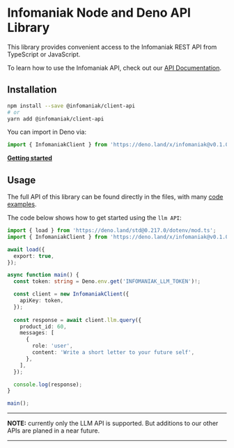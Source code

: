 # Infomaniak Node and Deno API Library

This library provides convenient access to the Infomaniak REST API from TypeScript or JavaScript.

To learn how to use the Infomaniak API, check out our [API Documentation](https://developer.infomaniak.com/getting-started).

## Installation

```bash
npm install --save @infomaniak/client-api
# or
yarn add @infomaniak/client-api
```

You can import in Deno via:

```ts
import { InfomaniakClient } from 'https://deno.land/x/infomaniak@v0.1.0/mod.ts';
```

**[Getting started](./tutorials/getting-started.md)**

## Usage

The full API of this library can be found directly in the files, with many [code examples](./examples).

The code below shows how to get started using the `llm API`:

```ts
import { load } from 'https://deno.land/std@0.217.0/dotenv/mod.ts';
import { InfomaniakClient } from 'https://deno.land/x/infomaniak@v0.1.0/mod.ts';

await load({
  export: true,
});

async function main() {
  const token: string = Deno.env.get('INFOMANIAK_LLM_TOKEN')!;

  const client = new InfomaniakClient({
    apiKey: token,
  });
  
  const response = await client.llm.query({
    product_id: 60,
    messages: [
      {
        role: 'user',
        content: 'Write a short letter to your future self',
      },
    ],
  });

  console.log(response);
}

main();
```

---

**NOTE:** currently only the LLM API is supported. But additions to our other APIs are planed in a near future.

---
